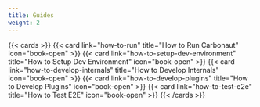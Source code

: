 ```yaml
---
title: Guides
weight: 2
---
```


{{< cards >}}
  {{< card link="how-to-run" title="How to Run Carbonaut" icon="book-open" >}}
  {{< card link="how-to-setup-dev-environment" title="How to Setup Dev Environment" icon="book-open" >}}
  {{< card link="how-to-develop-internals" title="How to Develop Internals" icon="book-open" >}}
  {{< card link="how-to-develop-plugins" title="How to Develop Plugins" icon="book-open" >}}
  {{< card link="how-to-test-e2e" title="How to Test E2E" icon="book-open" >}}
{{< /cards >}}

